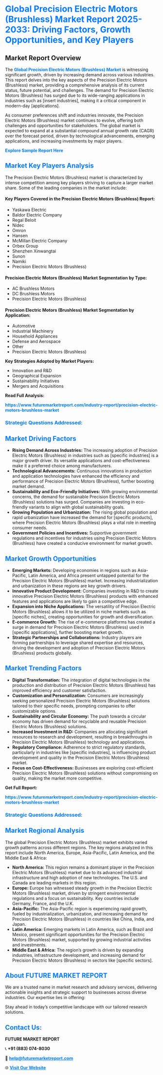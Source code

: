 <h1 style="color: #007BFF;">Global Precision Electric Motors (Brushless) Market Report 2025-2033: Driving Factors, Growth Opportunities, and Key Players</h1>

<section id="overview">
<h2>Market Report Overview</h2>
<p>The <a href="https://www.futuremarketreport.com/industry-report/precision-electric-motors-brushless-market" style="color: #007BFF; text-decoration: none;"><strong>Global Precision Electric Motors (Brushless) Market</strong></a> is witnessing significant growth, driven by increasing demand across various industries. This report delves into the key aspects of the Precision Electric Motors (Brushless) market, providing a comprehensive analysis of its current status, future potential, and challenges. The demand for Precision Electric Motors (Brushless) has surged due to its wide-ranging applications in industries such as [insert industries], making it a critical component in modern-day [applications].</p>
<p>As consumer preferences shift and industries innovate, the Precision Electric Motors (Brushless) market continues to evolve, offering both challenges and opportunities for stakeholders. The global market is expected to expand at a substantial compound annual growth rate (CAGR) over the forecast period, driven by technological advancements, emerging applications, and increasing investments by major players.</p>
</section>

<section id="overview">
<p><a href="https://www.futuremarketreport.com/request-sample/reportId=99754" style="color: #007BFF; text-decoration: none;"><strong>Explore Sample Report Here</strong></a></p>
</section>

<section id="key-players">
<h2 style="color: #007BFF;">Market Key Players Analysis</h2>
<p>The Precision Electric Motors (Brushless) market is characterized by intense competition among key players striving to capture a larger market share. Some of the leading companies in the market include:</p>
<h4>Key Players Covered in the Precision Electric Motors (Brushless) Report:</h4>
<ul><li>Yaskawa Electric</li><li>Baldor Electric Company</li><li>Regal Beloit</li><li>Nidec</li><li>Omron</li><li>Hansen</li><li>McMillan Electric Company</li><li>Orbex Group</li><li>Shenzhen Xinwangtai</li><li>Sunon</li><li>Namiki</li><li>Precision Electric Motors (Brushless)</li></ul>
<h4>Precision Electric Motors (Brushless) Market Segmentation by Type:</h4>
<ul><li>AC Brushless Motors</li><li>DC Brushless Motors</li><li>Precision Electric Motors (Brushless)</li></ul>

<h4>Precision Electric Motors (Brushless) Market Segmentation by Application:</h4>
<ul><li>Automotive</li><li>Industrial Machinery</li><li>Household Appliances</li><li>Defense and Aerospace</li><li>Other</li><li>Precision Electric Motors (Brushless)</li></ul>
<p><strong>Key Strategies Adopted by Market Players:</strong></p>
<ul>
<li>Innovation and R&D</li>
<li>Geographical Expansion</li>
<li>Sustainability Initiatives</li>
<li>Mergers and Acquisitions</li>
</ul>
</section>

<section>
<p><strong>Read Full Analysis: </strong></p><a href="https://www.futuremarketreport.com/industry-report/precision-electric-motors-brushless-market" style="color: #007BFF; text-decoration: none;"><strong>https://www.futuremarketreport.com/industry-report/precision-electric-motors-brushless-market</strong></a>
<h3 style="color: #007BFF;">Strategic Questions Addressed:</h3>
</section>

<section id="driving-factors">
<h2 style="color: #007BFF;">Market Driving Factors</h2>
<ul>
<li><strong>Rising Demand Across Industries:</strong> The increasing adoption of Precision Electric Motors (Brushless) in industries such as [specific industries] is a major growth driver. Its versatile applications and cost-effectiveness make it a preferred choice among manufacturers.</li>
<li><strong>Technological Advancements:</strong> Continuous innovations in production and application technologies have enhanced the efficiency and performance of Precision Electric Motors (Brushless), further boosting market demand.</li>
<li><strong>Sustainability and Eco-Friendly Initiatives:</strong> With growing environmental concerns, the demand for sustainable Precision Electric Motors (Brushless) solutions has surged. Companies are investing in eco-friendly variants to align with global sustainability goals.</li>
<li><strong>Growing Population and Urbanization:</strong> The rising global population and rapid urbanization have increased the demand for [specific products], where Precision Electric Motors (Brushless) plays a vital role in meeting consumer needs.</li>
<li><strong>Government Policies and Incentives:</strong> Supportive government regulations and incentives for industries using Precision Electric Motors (Brushless) have created a conducive environment for market growth.</li>
</ul>
</section>

<section id="growth-opportunities">
<h2 style="color: #007BFF;">Market Growth Opportunities</h2>
<ul>
<li><strong>Emerging Markets:</strong> Developing economies in regions such as Asia-Pacific, Latin America, and Africa present untapped potential for the Precision Electric Motors (Brushless) market. Increasing industrialization and urbanization in these regions are key growth drivers.</li>
<li><strong>Innovative Product Development:</strong> Companies investing in R&D to create innovative Precision Electric Motors (Brushless) products with enhanced features and applications are likely to gain a competitive edge.</li>
<li><strong>Expansion into Niche Applications:</strong> The versatility of Precision Electric Motors (Brushless) allows it to be utilized in niche markets such as [specific niches], creating opportunities for growth and diversification.</li>
<li><strong>E-commerce Growth:</strong> The rise of e-commerce platforms has created a surge in demand for Precision Electric Motors (Brushless) used in [specific applications], further boosting market growth.</li>
<li><strong>Strategic Partnerships and Collaborations:</strong> Industry players are forming partnerships to leverage shared expertise and resources, driving the development and adoption of Precision Electric Motors (Brushless) products globally.</li>
</ul>
</section>

<section id="trending-factors">
<h2 style="color: #007BFF;">Market Trending Factors</h2>
<ul>
<li><strong>Digital Transformation:</strong> The integration of digital technologies in the production and distribution of Precision Electric Motors (Brushless) has improved efficiency and customer satisfaction.</li>
<li><strong>Customization and Personalization:</strong> Consumers are increasingly seeking personalized Precision Electric Motors (Brushless) solutions tailored to their specific needs, prompting companies to offer customizable options.</li>
<li><strong>Sustainability and Circular Economy:</strong> The push towards a circular economy has driven demand for recyclable and reusable Precision Electric Motors (Brushless) solutions.</li>
<li><strong>Increased Investment in R&D:</strong> Companies are allocating significant resources to research and development, resulting in breakthroughs in Precision Electric Motors (Brushless) technology and applications.</li>
<li><strong>Regulatory Compliance:</strong> Adherence to strict regulatory standards, particularly in industries like [specific industries], is influencing product development and quality in the Precision Electric Motors (Brushless) market.</li>
<li><strong>Focus on Cost-Effectiveness:</strong> Businesses are exploring cost-efficient Precision Electric Motors (Brushless) solutions without compromising on quality, making the market more competitive.</li>
</ul>
</section>

<section>
<p><strong>Get Full Report: </strong></p><a href="https://www.futuremarketreport.com/industry-report/precision-electric-motors-brushless-market" style="color: #007BFF; text-decoration: none;"><strong>https://www.futuremarketreport.com/industry-report/precision-electric-motors-brushless-market</strong></a>
<h3 style="color: #007BFF;">Strategic Questions Addressed:</h3>
</section>


<section id="regional-analysis">
<h2 style="color: #007BFF;">Market Regional Analysis</h2>
<p>The global Precision Electric Motors (Brushless) market exhibits varied growth patterns across different regions. The key regions analyzed in this report include North America, Europe, Asia-Pacific, Latin America, and the Middle East & Africa:</p>
<ul>
<li><strong>North America:</strong> This region remains a dominant player in the Precision Electric Motors (Brushless) market due to its advanced industrial infrastructure and high adoption of new technologies. The U.S. and Canada are leading markets in this region.</li>
<li><strong>Europe:</strong> Europe has witnessed steady growth in the Precision Electric Motors (Brushless) market, driven by stringent environmental regulations and a focus on sustainability. Key countries include Germany, France, and the U.K.</li>
<li><strong>Asia-Pacific:</strong> The Asia-Pacific region is experiencing rapid growth, fueled by industrialization, urbanization, and increasing demand for Precision Electric Motors (Brushless) in countries like China, India, and Japan.</li>
<li><strong>Latin America:</strong> Emerging markets in Latin America, such as Brazil and Mexico, present significant opportunities for the Precision Electric Motors (Brushless) market, supported by growing industrial activities and investments.</li>
<li><strong>Middle East & Africa:</strong> The region’s growth is driven by expanding industries, infrastructure development, and increasing demand for Precision Electric Motors (Brushless) in sectors like [specific sectors].</li>
</ul>
</section>

<footer>
<h2 style="color: #007BFF;">About FUTURE MARKET REPORT</h2>
<p>We are a trusted name in market research and advisory services, delivering actionable insights and strategic support to businesses across diverse industries. Our expertise lies in offering:</p>

<p>Stay ahead in today’s competitive landscape with our tailored research solutions.</p>

<h2 style="color: #007BFF;">Contact Us:</h2>
<p><strong>FUTURE MARKET REPORT</strong></p>
<p>📞 <strong>+91 (883) 074-8030</strong></p>
<p>📧 <strong><a href="mailto:help@futuremarketreport.com" style="color: #007BFF;">help@futuremarketreport.com</a></strong></p>
<p>🌐 <strong><a href="https://www.futuremarketreport.com/" style="color: #007BFF;">Visit Our Website</a></strong></p>
</footer>